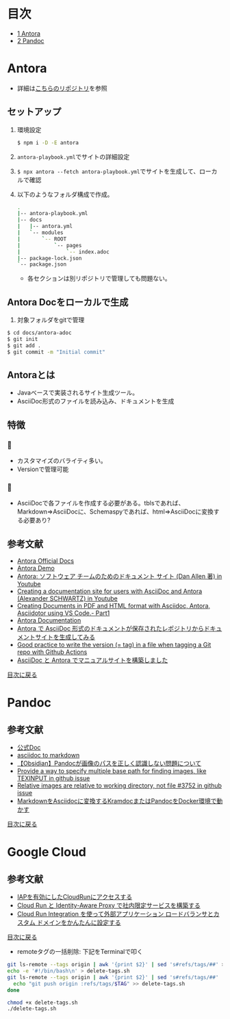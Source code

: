 # 目次
- [1 Antora](#Antora)
- [2 Pandoc](#Pandoc)

# Antora
* 詳細は[こちらのリポジトリ](https://github.com/azoom-taiga-sato/antora-demo-playbook)を参照

## セットアップ
1. 環境設定
    ```bash
    $ npm i -D -E antora
    ```
2. `antora-playbook.yml`でサイトの詳細設定

3. `$ npx antora --fetch antora-playbook.yml`でサイトを生成して、ローカルで確認

4. 以下のようなフォルダ構成で作成。
    ```bash
    .
    |-- antora-playbook.yml
    |-- docs
    |   |-- antora.yml
    |   `-- modules
    |       `-- ROOT
    |           `-- pages
    |               `-- index.adoc
    |-- package-lock.json
    `-- package.json
    ```
    * 各セクションは別リポジトリで管理しても問題ない。

## Antora Docをローカルで生成
1. 対象フォルダをgitで管理
  ```bash
  $ cd docs/antora-adoc
  $ git init
  $ git add .
  $ git commit -m "Initial commit"
  ```

## Antoraとは
* Javaベースで実装されるサイト生成ツール。
* AsciiDoc形式のファイルを読み込み、ドキュメントを生成

## 特徴

### 🙆
* カスタマイズのバライティ多い。
* Versionで管理可能

### 🙅
* AsciiDocで各ファイルを作成する必要がある。tblsであれば、Markdown=>AsciiDocに、Schemaspyであれば、html=>AsciiDocに変換する必要あり?

## 参考文献
* [Antora Official Docs](https://antora.org/)
* [Antora Demo](https://gitlab.com/antora/demo)
* [Antora: ソフトウェア チームのためのドキュメント サイト (Dan Allen 著) in Youtube](https://www.youtube.com/watch?v=BAJ8F7yQz64)
* [Creating a documentation site for users with AsciiDoc and Antora (Alexander SCHWARTZ) in Youtube](https://www.youtube.com/watch?v=C-YT4KpMgNk)
* [Creating Documents in PDF and HTML format with Asciidoc, Antora, Asciidotor using VS Code.- Part1](https://www.youtube.com/watch?v=t_o2wKzQ9_o)
* [Antora Documentation](https://docs.antora.org/antora/latest/)
* [Antora で AsciiDoc 形式のドキュメントが保存されたレポジトリからドキュメントサイトを生成してみる](https://ksby.hatenablog.com/entry/2021/01/21/101651)
* [Good practice to write the version (= tag) in a file when tagging a Git repo with Github Actions](https://stackoverflow.com/questions/73562020/good-practice-to-write-the-version-tag-in-a-file-when-tagging-a-git-repo-wit)
* [AsciiDoc と Antora でマニュアルサイトを構築しました](https://webclass.jp/blog/2022/08/23/asciidoc-%E3%81%A8-antora-%E3%81%A7%E3%83%9E%E3%83%8B%E3%83%A5%E3%82%A2%E3%83%AB%E3%82%B5%E3%82%A4%E3%83%88%E3%82%92%E6%A7%8B%E7%AF%89%E3%81%97%E3%81%BE%E3%81%97%E3%81%9F/)


[目次に戻る](#目次)


# Pandoc

## 参考文献
* [公式Doc](https://pandoc.org/MANUAL.html#extension-rebase_relative_paths)
* [asciidoc to markdown](https://qiita.com/yumechi/items/4124576d21e7242b878f)
* [【Obsidian】Pandocが画像のパスを正しく認識しない問題について](https://zenn.dev/hk_ilohas/articles/obsidian-pandoc-error)
* [Provide a way to specify multiple base path for finding images, like TEXINPUT in github issue](https://github.com/jgm/pandoc/issues/852)
* [Relative images are relative to working directory, not file #3752 in github issue](https://github.com/jgm/pandoc/issues/3752)
* [MarkdownをAsciidocに変換するKramdocまたはPandocをDocker環境で動かす](https://ossyaritoori.hatenablog.com/entry/2020/10/16/Docker%E7%92%B0%E5%A2%83%E3%81%A7Markdown%E3%82%92Asciidoc%E3%81%AB%E5%A4%89%E6%8F%9B%E3%81%99%E3%82%8BKramdoc%E3%82%92%E5%8B%95%E3%81%8B%E3%81%99)

[目次に戻る](#目次)


# Google Cloud

## 参考文献
* [IAPを有効にしたCloudRunにアクセスする](https://qiita.com/hirosait/items/df31103188691f7c2514)
* [Cloud Run と Identity-Aware Proxy で社内限定サービスを構築する](https://zenn.dev/google_cloud_jp/articles/cloudrun-iap)
* [Cloud Run Integration を使って外部アプリケーション ロードバランサとカスタム ドメインをかんたんに設定する](https://zenn.dev/google_cloud_jp/articles/cloudrun-itg-alb)

[目次に戻る](#目次)




* remoteタグの一括削除: 下記をTerminalで叩く
```bash
git ls-remote --tags origin | awk '{print $2}' | sed 's#refs/tags/##' > delete-tags.sh
echo -e '#!/bin/bash\n' > delete-tags.sh
git ls-remote --tags origin | awk '{print $2}' | sed 's#refs/tags/##' | while read TAG; do
  echo "git push origin :refs/tags/$TAG" >> delete-tags.sh
done
```
```bash
chmod +x delete-tags.sh
./delete-tags.sh
```
